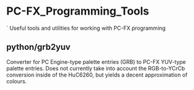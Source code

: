 # PC-FX_Programming_Tools
`
Useful tools and utilities for working with PC-FX programming

## python/grb2yuv

Converter for PC Engine-type palette entries (GRB) to PC-FX YUV-type
palette entries.  Does not currently take into account the RGB-to-YCrCb
conversion inside of the HuC6260, but yields a decent approximation of
colours.
